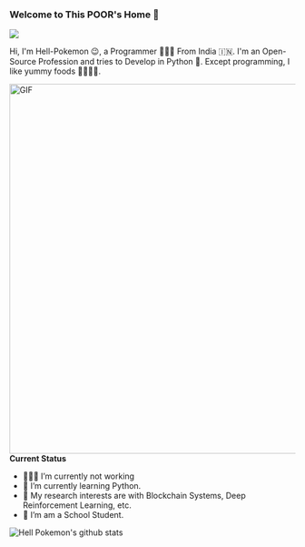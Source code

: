 ### Welcome to This POOR's Home 👋

![](https://visitor-badge.glitch.me/badge?page_id=hell-pokemon)

Hi, I'm Hell-Pokemon 😉, a Programmer 👨🏻‍💻 From India 🇮🇳. I'm an Open-Source Profession and tries to Develop in Python 🐍. Except programming, I like yummy foods 🥗🥩🌮🍣.

  <img align="right" alt="GIF" src="https://images.squarespace-cdn.com/content/v1/5769fc401b631bab1addb2ab/1541580611624-TE64QGKRJG8SWAIUS7NS/ke17ZwdGBToddI8pDm48kPoswlzjSVMM-SxOp7CV59BZw-zPPgdn4jUwVcJE1ZvWQUxwkmyExglNqGp0IvTJZamWLI2zvYWH8K3-s_4yszcp2ryTI0HqTOaaUohrI8PI6FXy8c9PWtBlqAVlUS5izpdcIXDZqDYvprRqZ29Pw0o/coding-freak.gif" width="650">

**Current Status**

- 👨🏻‍💻 I’m currently not working
- 🌱 I’m currently learning Python.
- 🤔 My research interests are with Blockchain Systems, Deep Reinforcement Learning, etc.
- 💼 I’m am a School Student.

![Hell Pokemon's github stats](https://github-readme-stats.vercel.app/api?username=hell-pokemon&show_icons=true&hide_border=true)
